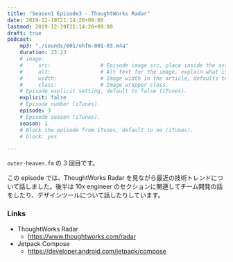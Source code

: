 ```yaml
---
title: "Season1 Episode3 - ThoughtWorks Radar"
date: 2019-12-19T21:14:20+09:00
lastmod: 2019-12-19T21:14:20+09:00
draft: true
podcast:
    mp3: "./sounds/001/ohfm-001-03.m4a"
    duration: 23:23
    # image:
    #     src:                # Episode image src, place inside the assets directory (iTunes).
    #     alt:                # Alt text for the image, explain what is on the image.
    #     width:              # Image width in the article, defaults to 250px.
    #     class:              # Image wrapper class.
    # Episode explicit setting, default to false (iTunes).
    explicit: false
    # Episode number (iTunes).
    episode: 3
    # Episode season (iTunes).
    season: 1
    # Block the episode from iTunes, default to no (iTunes).
    # block: yes

---
```


`outer-heaven.fm` の 3 回目です。

この episode では、ThoughtWorks Radar を見ながら最近の技術トレンドについて話しました。後半は 10x engineer のセクションに関連してチーム開発の話をしたり、デザインツールについて話したりしています。

### Links

- ThoughtWorks Radar
    - https://www.thoughtworks.com/radar
- Jetpack Compose
    - https://developer.android.com/jetpack/compose
